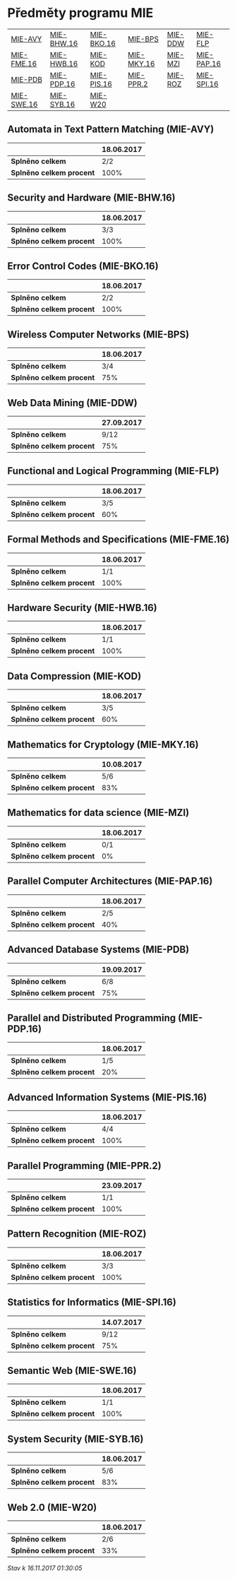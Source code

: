 # Předměty programu MIE


| | | | | | |
|-|-|-|-|-|-|
|[MIE-AVY](#automata-in-text-pattern-matching-mie-avy) | [MIE-BHW.16](#security-and-hardware-mie-bhw16) | [MIE-BKO.16](#error-control-codes-mie-bko16) | [MIE-BPS](#wireless-computer-networks-mie-bps) | [MIE-DDW](#web-data-mining-mie-ddw) | [MIE-FLP](#functional-and-logical-programming-mie-flp)|
|[MIE-FME.16](#formal-methods-and-specifications-mie-fme16) | [MIE-HWB.16](#hardware-security-mie-hwb16) | [MIE-KOD](#data-compression-mie-kod) | [MIE-MKY.16](#mathematics-for-cryptology-mie-mky16) | [MIE-MZI](#mathematics-for-data-science-mie-mzi) | [MIE-PAP.16](#parallel-computer-architectures-mie-pap16)|
|[MIE-PDB](#advanced-database-systems-mie-pdb) | [MIE-PDP.16](#parallel-and-distributed-programming-mie-pdp16) | [MIE-PIS.16](#advanced-information-systems-mie-pis16) | [MIE-PPR.2](#parallel--programming-mie-ppr2) | [MIE-ROZ](#pattern-recognition-mie-roz) | [MIE-SPI.16](#statistics-for-informatics-mie-spi16)|
|[MIE-SWE.16](#semantic-web-mie-swe16) | [MIE-SYB.16](#system-security-mie-syb16) | [MIE-W20](#web-20-mie-w20)|

        
## Automata in Text Pattern Matching (MIE-AVY)

|                          |18.06.2017|
|--------------------------|--------------------|
|**Splněno celkem**        |2/2|
|**Splněno celkem procent**|100%|


## Security and Hardware (MIE-BHW.16)

|                          |18.06.2017|
|--------------------------|--------------------|
|**Splněno celkem**        |3/3|
|**Splněno celkem procent**|100%|


## Error Control Codes (MIE-BKO.16)

|                          |18.06.2017|
|--------------------------|--------------------|
|**Splněno celkem**        |2/2|
|**Splněno celkem procent**|100%|


## Wireless Computer Networks (MIE-BPS)

|                          |18.06.2017|
|--------------------------|--------------------|
|**Splněno celkem**        |3/4|
|**Splněno celkem procent**|75%|


## Web Data Mining (MIE-DDW)

|                          |27.09.2017|
|--------------------------|--------------------|
|**Splněno celkem**        |9/12|
|**Splněno celkem procent**|75%|


## Functional and Logical Programming (MIE-FLP)

|                          |18.06.2017|
|--------------------------|--------------------|
|**Splněno celkem**        |3/5|
|**Splněno celkem procent**|60%|


## Formal Methods and Specifications (MIE-FME.16)

|                          |18.06.2017|
|--------------------------|--------------------|
|**Splněno celkem**        |1/1|
|**Splněno celkem procent**|100%|


## Hardware Security (MIE-HWB.16)

|                          |18.06.2017|
|--------------------------|--------------------|
|**Splněno celkem**        |1/1|
|**Splněno celkem procent**|100%|


## Data Compression (MIE-KOD)

|                          |18.06.2017|
|--------------------------|--------------------|
|**Splněno celkem**        |3/5|
|**Splněno celkem procent**|60%|


## Mathematics for Cryptology (MIE-MKY.16)

|                          |10.08.2017|
|--------------------------|--------------------|
|**Splněno celkem**        |5/6|
|**Splněno celkem procent**|83%|


## Mathematics for data science (MIE-MZI)

|                          |18.06.2017|
|--------------------------|--------------------|
|**Splněno celkem**        |0/1|
|**Splněno celkem procent**|0%|


## Parallel Computer Architectures (MIE-PAP.16)

|                          |18.06.2017|
|--------------------------|--------------------|
|**Splněno celkem**        |2/5|
|**Splněno celkem procent**|40%|


## Advanced Database Systems (MIE-PDB)

|                          |19.09.2017|
|--------------------------|--------------------|
|**Splněno celkem**        |6/8|
|**Splněno celkem procent**|75%|


## Parallel and Distributed Programming (MIE-PDP.16)

|                          |18.06.2017|
|--------------------------|--------------------|
|**Splněno celkem**        |1/5|
|**Splněno celkem procent**|20%|


## Advanced Information Systems (MIE-PIS.16)

|                          |18.06.2017|
|--------------------------|--------------------|
|**Splněno celkem**        |4/4|
|**Splněno celkem procent**|100%|


## Parallel  Programming (MIE-PPR.2)

|                          |23.09.2017|
|--------------------------|--------------------|
|**Splněno celkem**        |1/1|
|**Splněno celkem procent**|100%|


## Pattern Recognition (MIE-ROZ)

|                          |18.06.2017|
|--------------------------|--------------------|
|**Splněno celkem**        |3/3|
|**Splněno celkem procent**|100%|


## Statistics for Informatics (MIE-SPI.16)

|                          |14.07.2017|
|--------------------------|--------------------|
|**Splněno celkem**        |9/12|
|**Splněno celkem procent**|75%|


## Semantic Web (MIE-SWE.16)

|                          |18.06.2017|
|--------------------------|--------------------|
|**Splněno celkem**        |1/1|
|**Splněno celkem procent**|100%|


## System Security (MIE-SYB.16)

|                          |18.06.2017|
|--------------------------|--------------------|
|**Splněno celkem**        |5/6|
|**Splněno celkem procent**|83%|


## Web 2.0 (MIE-W20)

|                          |18.06.2017|
|--------------------------|--------------------|
|**Splněno celkem**        |2/6|
|**Splněno celkem procent**|33%|




*Stav k 16.11.2017 01:30:05*